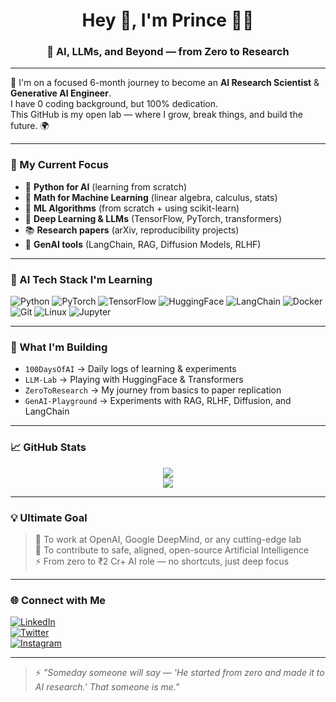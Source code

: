 <h1 align="center">Hey 👋, I'm Prince 👨‍🚀</h1>
<h3 align="center">🚀 AI, LLMs, and Beyond — from Zero to Research</h3>

---

🧠 I'm on a focused 6-month journey to become an **AI Research Scientist** & **Generative AI Engineer**.  
I have 0 coding background, but 100% dedication.  
This GitHub is my open lab — where I grow, break things, and build the future. 🌍

---

### 🔭 My Current Focus

- 📘 **Python for AI** (learning from scratch)
- 🧮 **Math for Machine Learning** (linear algebra, calculus, stats)
- 🤖 **ML Algorithms** (from scratch + using scikit-learn)
- 🧠 **Deep Learning & LLMs** (TensorFlow, PyTorch, transformers)
- 📚 **Research papers** (arXiv, reproducibility projects)
- 🧪 **GenAI tools** (LangChain, RAG, Diffusion Models, RLHF)

---

### 🚀 AI Tech Stack I'm Learning

![Python](https://img.shields.io/badge/-Python-000?&logo=python)
![PyTorch](https://img.shields.io/badge/-PyTorch-000?&logo=pytorch)
![TensorFlow](https://img.shields.io/badge/-TensorFlow-000?&logo=tensorflow)
![HuggingFace](https://img.shields.io/badge/-HuggingFace-000?&logo=huggingface)
![LangChain](https://img.shields.io/badge/-LangChain-000?&logo=data:image/svg+xml;base64,...)
![Docker](https://img.shields.io/badge/-Docker-000?&logo=docker)
![Git](https://img.shields.io/badge/-Git-000?&logo=git)
![Linux](https://img.shields.io/badge/-Linux-000?&logo=linux)
![Jupyter](https://img.shields.io/badge/-Jupyter-000?&logo=jupyter)

---

### 🧪 What I'm Building

- `100DaysOfAI` → Daily logs of learning & experiments
- `LLM-Lab` → Playing with HuggingFace & Transformers
- `ZeroToResearch` → My journey from basics to paper replication
- `GenAI-Playground` → Experiments with RAG, RLHF, Diffusion, and LangChain

---

### 📈 GitHub Stats
<p align="center">
  <img src="https://github-readme-stats.vercel.app/api?username=Princerodricks&show_icons=true&theme=tokyonight" />
  <br />
  <img src="https://github-readme-streak-stats.herokuapp.com/?user=Princerodricks&theme=tokyonight" />
</p>

---

### 💡 Ultimate Goal

> 📍 To work at OpenAI, Google DeepMind, or any cutting-edge lab  
> 🧠 To contribute to safe, aligned, open-source Artificial Intelligence  
> ⚡ From zero to ₹2 Cr+ AI role — no shortcuts, just deep focus

---

### 🌐 Connect with Me

[![LinkedIn](https://img.shields.io/badge/-LinkedIn-blue?style=flat-square&logo=linkedin&logoColor=white)](https://linkedin.com/)  
[![Twitter](https://img.shields.io/badge/-Twitter-1DA1F2?style=flat-square&logo=twitter&logoColor=white)](https://twitter.com/)  
[![Instagram](https://img.shields.io/badge/-Instagram-E4405F?style=flat-square&logo=instagram&logoColor=white)](https://instagram.com/)

---

> ⚡ *"Someday someone will say — 'He started from zero and made it to AI research.' That someone is me."*

